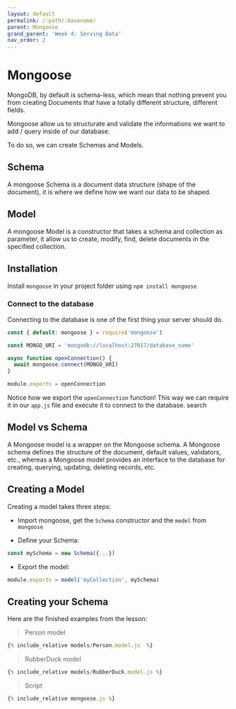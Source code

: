 ```yaml
---
layout: default
permalink: /:path/:basename/
parent: Mongoose
grand_parent: 'Week 4: Serving Data'
nav_order: 2
---
```


# Mongoose

MongoDB, by default is schema-less, which mean that nothing prevent you from creating Documents that have a totally different structure, different fields.

Mongoose allow us to structurate and validate the informations we want to add / query inside of our database.

To do so, we can create Schemas and Models.

## Schema

A mongoose Schema is a document data structure (shape of the document), it is where we define how we want our data to be shaped.

## Model

A mongoose Model is a constructor that takes a schema and collection as parameter, it allow us to create, modify, find, delete documents in the specified collection.

## Installation

Install `mongoose` in your project folder using `npm install mongoose`

### Connect to the database

Connecting to the database is one of the first thing your server should do.

```JavaScript
const { default: mongoose } = require('mongoose')

const MONGO_URI = 'mongodb://localhost:27017/database_name'

async function openConnection() {
  await mongoose.connect(MONGO_URI)
}

module.exports = openConnection
```

Notice how we export the `openConnection` function!
This way we can require it in our `app.js` file and execute it to connect to the database.
search

## Model vs Schema

A Mongoose model is a wrapper on the Mongoose schema. A Mongoose schema defines the structure of the document, default values, validators, etc., whereas a Mongoose model provides an interface to the database for creating, querying, updating, deleting records, etc.

## Creating a Model

Creating a model takes three steps:

- Import mongoose, get the `Schema` constructor and the `model` from `mongoose`

- Define your Schema:

```js
const mySchema = new Schema({...})
```

- Export the model:

```js
module.exports = model('myCollection', mySchema)
```

## Creating your Schema

Here are the finished examples from the lesson:

> Person model

```js
{% include_relative models/Person.model.js  %}
```

> RubberDuck model

```js
{% include_relative models/RubberDuck.model.js %}
```

> Script

```js
{% include_relative mongoose.js %}
```
